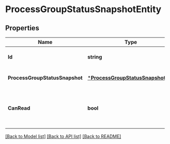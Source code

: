 # ProcessGroupStatusSnapshotEntity

## Properties
Name | Type | Description | Notes
------------ | ------------- | ------------- | -------------
**Id** | **string** | The id of the process group. | [optional] [default to null]
**ProcessGroupStatusSnapshot** | [***ProcessGroupStatusSnapshotDto**](ProcessGroupStatusSnapshotDTO.md) |  | [optional] [default to null]
**CanRead** | **bool** | Indicates whether the user can read a given resource. | [optional] [default to null]

[[Back to Model list]](../pkg/nifi/README.md#documentation-for-models) [[Back to API list]](../pkg/nifi/README.md#documentation-for-api-endpoints) [[Back to README]](../pkg/nifi/README.md)


